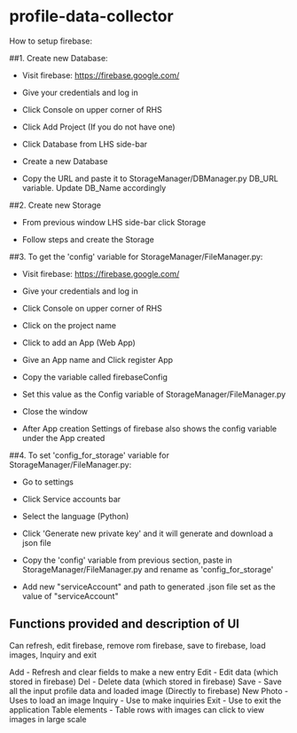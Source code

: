# profile-data-collector

How to setup firebase:

##1. Create new Database:

* Visit firebase: https://firebase.google.com/

* Give your credentials and log in

* Click Console on upper corner of RHS

* Click Add Project (If you do not have one)

* Click Database from LHS side-bar

* Create a new Database

* Copy the URL and paste it to StorageManager/DBManager.py DB_URL variable. Update DB_Name accordingly

##2. Create new Storage

* From previous window LHS side-bar click Storage

* Follow steps and create the Storage

##3. To get the 'config' variable for StorageManager/FileManager.py:

* Visit firebase: https://firebase.google.com/

* Give your credentials and log in

* Click Console on upper corner of RHS

* Click on the project name

* Click to add an App (Web App)

* Give an App name and Click register App

* Copy the variable called firebaseConfig 

* Set this value as the Config variable of StorageManager/FileManager.py

* Close the window

* After App creation Settings of firebase also shows the config variable under the App created

##4. To set 'config_for_storage' variable for StorageManager/FileManager.py:

* Go to settings

* Click Service accounts bar

* Select the language (Python)

* Click 'Generate new private key' and it will generate and download a json file

* Copy the 'config' variable from previous section, paste in StorageManager/FileManager.py and rename as 'config_for_storage'

* Add new "serviceAccount" and path to generated .json file set as the value of "serviceAccount"



## Functions provided and description of UI

Can refresh, edit firebase, remove rom firebase, save to firebase, load images, Inquiry and exit

Add - Refresh and clear fields to make a new entry
Edit - Edit data (which stored in firebase)
Del - Delete data (which stored in firebase)
Save - Save all the input profile data and loaded image (Directly to firebase)
New Photo - Uses to load an image 
Inquiry - Use to make inquiries
Exit - Use to exit the application
Table elements - Table rows with images can click to view images in large scale



   
  




